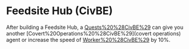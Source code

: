 # Feedsite Hub (CivBE)

After building a Feedsite Hub, a [Quests%20%28CivBE%29](Quest) can give you another [Covert%20Operations%20%28CivBE%29](covert operations) agent or increase the speed of [Worker%20%28CivBE%29](workers) by 10%.